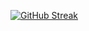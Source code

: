 [![GitHub Streak](https://streak-stats.demolab.com?user=Jos-Nor&theme=github-dark&hide_border=true&date_format=j%20M%5B%20Y%5D)](https://git.io/streak-stats)

